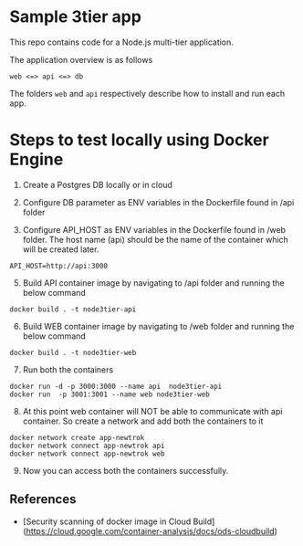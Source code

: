 # Sample 3tier app
This repo contains code for a Node.js multi-tier application.

The application overview is as follows

```
web <=> api <=> db
```

The folders `web` and `api` respectively describe how to install and run each app.


# Steps to test locally using Docker Engine

1. Create a Postgres DB locally or in cloud

2. Configure DB parameter as ENV variables in the Dockerfile found in /api folder

4. Configure API_HOST as ENV variables in the Dockerfile found in /web folder. The host name (api) should be the name of the container which will be created later.
```
API_HOST=http://api:3000
```

5. Build API container image by navigating to /api folder and running the below command
```
docker build . -t node3tier-api
```

6. Build WEB container image by navigating to /web folder and running the below command
```
docker build . -t node3tier-web
```

7. Run both the containers
```
docker run -d -p 3000:3000 --name api  node3tier-api
docker run  -p 3001:3001 --name web node3tier-web
```

8. At this point web container will NOT be able to communicate with api container. So create a network and add both the containers to it
```
docker network create app-newtrok
docker network connect app-newtrok api
docker network connect app-newtrok web
```

9. Now you can access both the containers successfully.



## References

- [Security scanning of docker image in Cloud Build] (https://cloud.google.com/container-analysis/docs/ods-cloudbuild)

